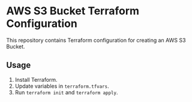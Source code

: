 # AWS S3 Bucket Terraform Configuration

This repository contains Terraform configuration for creating an AWS S3 Bucket.

## Usage

1. Install Terraform.
2. Update variables in `terraform.tfvars`.
3. Run `terraform init` and `terraform apply`.
